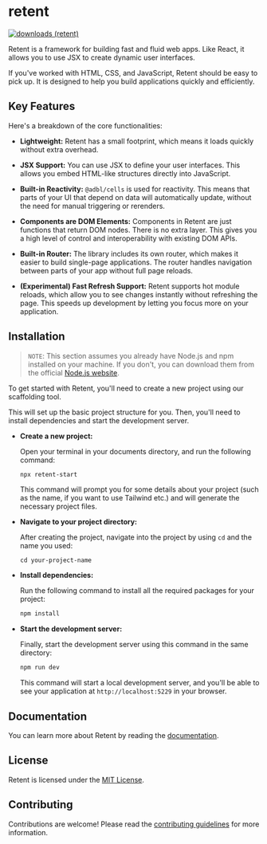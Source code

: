 # retent

[![downloads (retent)](https://img.shields.io/npm/dm/retent?label=downloads)](https://www.npmjs.com/package/retent)

Retent is a framework for building fast and fluid web apps. Like React, it allows you to use JSX to create dynamic user interfaces.

If you've worked with HTML, CSS, and JavaScript, Retent should be easy to pick up. It is designed to help you build applications quickly and efficiently.

## Key Features

Here's a breakdown of the core functionalities:

- **Lightweight:** Retent has a small footprint, which means it loads quickly without extra overhead.

- **JSX Support:** You can use JSX to define your user interfaces. This allows you embed HTML-like structures directly into JavaScript.

- **Built-in Reactivity:** `@adbl/cells` is used for reactivity. This means that parts of your UI that depend on data will automatically update, without the need for manual triggering or rerenders.

- **Components are DOM Elements:** Components in Retent are just functions that return DOM nodes. There is no extra layer. This gives you a high level of control and interoperability with existing DOM APIs.

- **Built-in Router:** The library includes its own router, which makes it easier to build single-page applications. The router handles navigation between parts of your app without full page reloads.

- **(Experimental) Fast Refresh Support:** Retent supports hot module reloads, which allow you to see changes instantly without refreshing the page. This speeds up development by letting you focus more on your application.

## Installation

> `NOTE`: This section assumes you already have Node.js and npm installed on your machine. If you don't, you can download them from the official [Node.js website](https://nodejs.org/en/).

To get started with Retent, you'll need to create a new project using our scaffolding tool.

This will set up the basic project structure for you. Then, you'll need to install dependencies and start the development server.

- **Create a new project:**

  Open your terminal in your documents directory, and run the following command:

  ```bash
  npx retent-start
  ```

  This command will prompt you for some details about your project (such as the name, if you want to use Tailwind etc.) and will generate the necessary project files.

- **Navigate to your project directory:**

  After creating the project, navigate into the project by using `cd` and the name you used:

  ```shell
  cd your-project-name
  ```

- **Install dependencies:**

  Run the following command to install all the required packages for your project:

  ```bash
  npm install
  ```

- **Start the development server:**

  Finally, start the development server using this command in the same directory:

  ```bash
  npm run dev
  ```

  This command will start a local development server, and you'll be able to see your application at `http://localhost:5229` in your browser.

## Documentation

You can learn more about Retent by reading the [documentation](https://github.com/adebola-io/retent/blob/main/docs/README.md).

## License

Retent is licensed under the [MIT License](https://github.com/adebola-io/retent/blob/main/LICENSE).

## Contributing

Contributions are welcome! Please read the [contributing guidelines](https://github.com/adebola-io/retent/blob/main/CONTRIBUTING.md) for more information.
